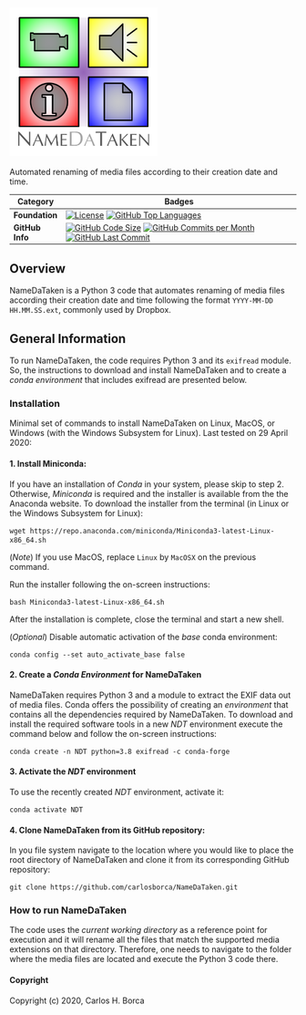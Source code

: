 # <img align="center" src="https://github.com/carlosborca/NameDaTaken/blob/master/media/logo/Logo.png" height=260>

Automated renaming of media files according to their creation date and time.

| Category | Badges |
|-------------|-------------|
| **Foundation** | [![License](https://img.shields.io/github/license/carlosborca/NameDaTaken.svg)](https://opensource.org/licenses/LGPL-3.0) [![GitHub Top Languages](https://img.shields.io/github/languages/top/carlosborca/NameDaTaken)](https://github.com/carlosborca/NameDaTaken/) |
| **GitHub Info** | [![GitHub Code Size](https://img.shields.io/github/languages/code-size/carlosborca/NameDaTaken)](https://github.com/carlosborca/NameDaTaken/) [![GitHub Commits per Month](https://img.shields.io/github/commit-activity/m/carlosborca/NameDaTaken)](https://github.com/carlosborca/NameDaTaken/) [![GitHub Last Commit](https://img.shields.io/github/last-commit/carlosborca/NameDaTaken)](https://github.com/carlosborca/NameDaTaken/) |

## Overview

NameDaTaken is a Python 3 code that automates renaming of media files according their creation date and time following the format `YYYY-MM-DD HH.MM.SS.ext`, commonly used by Dropbox.

## General Information

To run NameDaTaken, the code requires Python 3 and its `exifread` module. So, the instructions to download and install NameDaTaken and to create a _conda environment_ that includes exifread are presented below.

### Installation

Minimal set of commands to install NameDaTaken on Linux, MacOS, or Windows (with the Windows Subsystem for Linux). Last tested on 29 April 2020:

#### 1. Install Miniconda:

If you have an installation of _Conda_ in your system, please skip to step 2. Otherwise, _Miniconda_ is required and the installer is available from the the Anaconda website. To download the installer from the terminal (in Linux or the Windows Subsystem for Linux):

```
wget https://repo.anaconda.com/miniconda/Miniconda3-latest-Linux-x86_64.sh
```

(_Note_) If you use MacOS, replace `Linux` by `MacOSX` on the previous command.

Run the installer following the on-screen instructions:

```
bash Miniconda3-latest-Linux-x86_64.sh
```

After the installation is complete, close the terminal and start a new shell.

(_Optional_) Disable automatic activation of the _base_ conda environment:

```
conda config --set auto_activate_base false
```

#### 2. Create a _Conda Environment_ for NameDaTaken

NameDaTaken requires Python 3 and a module to extract the EXIF data out of media files. Conda offers the possibility of creating an _environment_ that contains all the dependencies required by NameDaTaken. To download and install the required software tools in a new _NDT_ environment execute the command below and follow the on-screen instructions:

```
conda create -n NDT python=3.8 exifread -c conda-forge
```

#### 3. Activate the _NDT_ environment

To use the recently created _NDT_ environment, activate it:

```
conda activate NDT
```

#### 4. Clone NameDaTaken from its GitHub repository:

In you file system navigate to the location where you would like to place the root directory of NameDaTaken and clone it from its corresponding GitHub repository:

```
git clone https://github.com/carlosborca/NameDaTaken.git
```

### How to run NameDaTaken

The code uses the _current working directory_ as a reference point for execution and it will rename all the files that match the supported media extensions on that directory. Therefore, one needs to navigate to the folder where the media files are located and execute the Python 3 code there.

#### Copyright

Copyright (c) 2020, Carlos H. Borca
